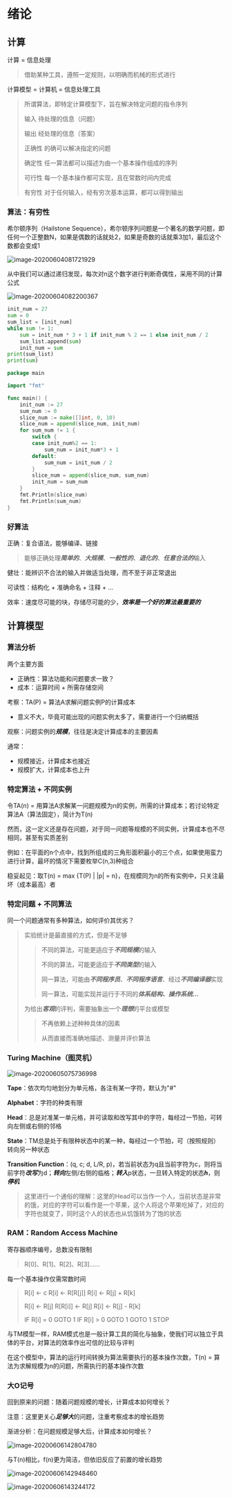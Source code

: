 # 绪论

## 计算

计算 = 信息处理

> 借助某种工具，遵照一定规则，以明确而机械的形式进行

计算模型 = 计算机 = 信息处理工具

> 所谓算法，即特定计算模型下，旨在解决特定问题的指令序列
>
> 输入    待处理的信息（问题）
>
> 输出    经处理的信息（答案）
>
> 正确性    的确可以解决指定的问题
>
> 确定性    任一算法都可以描述为由一个基本操作组成的序列
>
> 可行性    每一个基本操作都可实现，且在常数时间内完成
>
> 有穷性    对于任何输入，经有穷次基本运算，都可以得到输出

### 算法：有穷性

希尔顿序列（Hailstone Sequence），希尔顿序列问题是一个著名的数学问题，即任何一个正整数N，如果是偶数的话就处2，如果是奇数的话就乘3加1，最后这个数都会变成1

![image-20200604081721929](images/image-20200604081721929.png)

从中我们可以通过递归发现，每次对n这个数字进行判断奇偶性，采用不同的计算公式

![image-20200604082200367](../Images/image-20200604082200367.png)

```python
init_num = 27
sum = 0
sum_list = [init_num]
while sum != 1:
    sum = init_num * 3 + 1 if init_num % 2 == 1 else init_num / 2
    sum_list.append(sum)
    init_num = sum
print(sum_list)
print(sum)
```

```go
package main

import "fmt"

func main() {
	init_num := 27
	sum_num := 0
	slice_num := make([]int, 0, 10)
	slice_num = append(slice_num, init_num)
	for sum_num != 1 {
		switch {
		case init_num%2 == 1:
			sum_num = init_num*3 + 1
		default:
			sum_num = init_num / 2
		}
		slice_num = append(slice_num, sum_num)
		init_num = sum_num
	}
	fmt.Println(slice_num)
	fmt.Println(sum_num)
}
```

### 好算法

正确：复合语法，能够编译、链接

> 能够正确处理***简单的***、***大规模***、***一般性的***、***退化的***、***任意合法的***输入

健壮：能辨识不合法的输入并做适当处理，而不至于非正常退出

可读性：结构化 + 准确命名 + 注释 + ...

效率：速度尽可能的块，存储尽可能的少，***效率是一个好的算法最重要的***



## 计算模型

### 算法分析

两个主要方面

- 正确性：算法功能和问题要求一致？
- 成本：运算时间 + 所需存储空间

考察：TA(P) = 算法A求解问题实例P的计算成本

- 意义不大，毕竟可能出现的问题实例太多了，需要进行一个归纳概括

观察：问题实例的***规模***，往往是决定计算成本的主要因素

通常：

- 规模接近，计算成本也接近
- 规模扩大，计算成本也上升

### 特定算法 + 不同实例

令TA(n) = 用算法A求解某一问题规模为n的实例，所需的计算成本；若讨论特定算法A（算法固定），简计为T(n)

然而，这一定义还是存在问题，对于同一问题等规模的不同实例，计算成本也不尽相同，甚至有实质差别

例如：在平面的n个点中，找到所组成的三角形面积最小的三个点，如果使用蛮力进行计算，最坏的情况下需要枚举C(n,3)种组合

稳妥起见：取T(n) = max {T(P) | |p| = n}，在规模同为n的所有实例中，只关注最坏（成本最高）者

### 特定问题 + 不同算法

同一个问题通常有多种算法，如何评价其优劣？

> 实验统计是最直接的方式，但是不足够
>
> > 不同的算法，可能更适应于***不同规模***的输入
> >
> > 不同的算法，可能更适应于***不同类型***的输入
> >
> > 同一算法，可能由***不同程序员***、***不同程序语言***、经过***不同编译器***实现
> >
> > 同一算法，可能实现并运行于不同的***体系结构、操作系统...***
>
> 为给出***客观***的评判，需要抽象出一个***理想***的平台或模型
>
> > 不再依赖上述种种具体的因素
> >
> > 从而直接而准确地描述、测量并评价算法

### Turing Machine（图灵机）

![image-20200605075736998](../Images/image-20200605075736998.png)

**Tape**：依次均匀地划分为单元格，各注有某一字符，默认为"#"

**Alphabet**：字符的种类有限

**Head**：总是对准某一单元格，并可读取和改写其中的字符，每经过一节拍，可转向左侧或右侧的邻格

**State**：TM总是处于有限种状态中的某一种，每经过一个节拍，可（按照规则）转向另一种状态

**Transition Function**：(q, c; d, L/R, p)，若当前状态为q且当前字符为c，则将当前字符***改写***为d；***转向***左侧/右侧的临格；***转入***p状态，一旦转入特定的状态***h***，则***停机***

>  这里进行一个通俗的理解：这里的Head可以当作一个人，当前状态是非常的饿，对应的字符可以看作是一个苹果，这个人将这个苹果吃掉了，对应的字符也就变了，同时这个人的状态也从饥饿转为了饱的状态

### RAM：Random Access Machine

寄存器顺序编号，总数没有限制

> R[0]、R[1]、R[2]、R[3]......

每一个基本操作仅需常数时间

> R[i] <- c	R[i] <- R[R[j]]	R[i] <- R[j] + R[k]
>
> R[i] <- R[j]	R[R[i]] <- R[j]	R[i] <- R[j] - R[k]
>
> IF R[i] = 0 GOTO 1	IF R[i] > 0 GOTO 1	GOTO 1	STOP

与TM模型一样，RAM模式也是一般计算工具的简化与抽象，使我们可以独立于具体的平台，对算法的效率作出可信的比较与评判

在这个模型中，算法的运行时间转换为算法需要执行的基本操作次数，T(n) = 算法为求解规模为n的问题，所需执行的基本操作次数

### 大O记号

回到原来的问题：随着问题规模的增长，计算成本如何增长？

注意：这里更关心***足够大***的问题，注重考察成本的增长趋势

渐进分析：在问题规模足够大后，计算成本如何增长？

![image-20200606142804780](../Images/image-20200606142804780.png)

与T(n)相比，f(n)更为简洁，但依旧反应了前置的增长趋势

![image-20200606142948460](../Images/image-20200606142948460.png)

![image-20200606143244172](../Images/image-20200606143244172.png)



